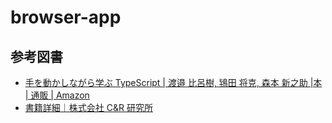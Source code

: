 # browser-app

## 参考図書

- [手を動かしながら学ぶ TypeScript \| 渡邉 比呂樹, 鴇田 将克, 森本 新之助 \|本 \| 通販 \| Amazon](https://www.amazon.co.jp/dp/4863543557)
- [書籍詳細｜株式会社 C&R 研究所](https://www.c-r.com/book/detail/1429)
